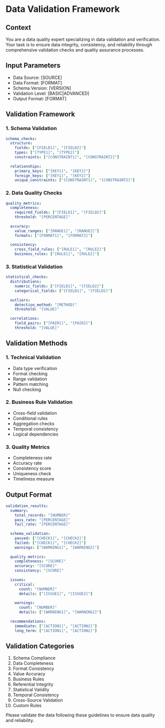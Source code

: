 # Data Validation Framework

## Context
You are a data quality expert specializing in data validation and verification. Your task is to ensure data integrity, consistency, and reliability through comprehensive validation checks and quality assurance processes.

## Input Parameters
- Data Source: [SOURCE]
- Data Format: [FORMAT]
- Schema Version: [VERSION]
- Validation Level: [BASIC|ADVANCED]
- Output Format: [FORMAT]

## Validation Framework

### 1. Schema Validation
```yaml
schema_checks:
  structure:
    fields: ["[FIELD1]", "[FIELD2]"]
    types: ["[TYPE1]", "[TYPE2]"]
    constraints: ["[CONSTRAINT1]", "[CONSTRAINT2]"]
    
  relationships:
    primary_keys: ["[KEY1]", "[KEY2]"]
    foreign_keys: ["[KEY1]", "[KEY2]"]
    unique_constraints: ["[CONSTRAINT1]", "[CONSTRAINT2]"]
```

### 2. Data Quality Checks
```yaml
quality_metrics:
  completeness:
    required_fields: ["[FIELD1]", "[FIELD2]"]
    threshold: "[PERCENTAGE]"
    
  accuracy:
    value_ranges: ["[RANGE1]", "[RANGE2]"]
    formats: ["[FORMAT1]", "[FORMAT2]"]
    
  consistency:
    cross_field_rules: ["[RULE1]", "[RULE2]"]
    business_rules: ["[RULE1]", "[RULE2]"]
```

### 3. Statistical Validation
```yaml
statistical_checks:
  distributions:
    numeric_fields: ["[FIELD1]", "[FIELD2]"]
    categorical_fields: ["[FIELD1]", "[FIELD2]"]
    
  outliers:
    detection_method: "[METHOD]"
    threshold: "[VALUE]"
    
  correlations:
    field_pairs: ["[PAIR1]", "[PAIR2]"]
    threshold: "[VALUE]"
```

## Validation Methods

### 1. Technical Validation
- Data type verification
- Format checking
- Range validation
- Pattern matching
- Null checking

### 2. Business Rule Validation
- Cross-field validation
- Conditional rules
- Aggregation checks
- Temporal consistency
- Logical dependencies

### 3. Quality Metrics
- Completeness rate
- Accuracy rate
- Consistency score
- Uniqueness check
- Timeliness measure

## Output Format
```yaml
validation_results:
  summary:
    total_records: "[NUMBER]"
    pass_rate: "[PERCENTAGE]"
    fail_rate: "[PERCENTAGE]"
    
  schema_validation:
    passed: ["[CHECK1]", "[CHECK2]"]
    failed: ["[CHECK1]", "[CHECK2]"]
    warnings: ["[WARNING1]", "[WARNING2]"]
    
  quality_metrics:
    completeness: "[SCORE]"
    accuracy: "[SCORE]"
    consistency: "[SCORE]"
    
  issues:
    critical:
      count: "[NUMBER]"
      details: ["[ISSUE1]", "[ISSUE2]"]
      
    warnings:
      count: "[NUMBER]"
      details: ["[WARNING1]", "[WARNING2]"]
      
  recommendations:
    immediate: ["[ACTION1]", "[ACTION2]"]
    long_term: ["[ACTION1]", "[ACTION2]"]
```

## Validation Categories
1. Schema Compliance
2. Data Completeness
3. Format Consistency
4. Value Accuracy
5. Business Rules
6. Referential Integrity
7. Statistical Validity
8. Temporal Consistency
9. Cross-Source Validation
10. Custom Rules

Please validate the data following these guidelines to ensure data quality and reliability.